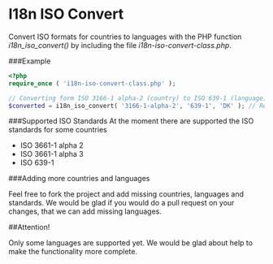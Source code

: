 # I18n ISO Convert

Convert ISO formats for countries to languages with the PHP function *i18n_iso_convert()* by including the file *i18n-iso-convert-class.php*.

###Example

```php
<?php
require_once ( 'i18n-iso-convert-class.php' );

// Converting form ISO 3166-1 alpha-2 (country) to ISO 639-1 (language)
$converted = i18n_iso_convert( '3166-1-alpha-2', '639-1', 'DK' ); // Returns 'DA' for ISO code 'DK' 
```

###Supported ISO Standards
At the moment there are supported the ISO standards for some countries

* ISO 3661-1 alpha 2
* ISO 3661-1 alpha 3
* ISO 639-1

###Adding more countries and languages

Feel free to fork the project and add missing countries, languages and standards. We would be glad if you would do a pull request on your changes, that we can add missing languages.

##Attention!

Only some languages are supported yet. We would be glad about help to make the functionality more complete.
